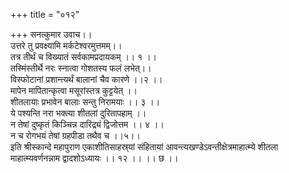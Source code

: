 +++
title = "०१२"

+++
सनत्कुमार उवाच।।  
उत्तरे तु प्रवक्ष्यामि मर्कटेश्वरमुत्तमम्।।  
तत्र तीर्थं च विख्यातं सर्वकामप्रदायकम् ।। १ ।।  
तस्मिंस्तीर्थे नरः स्नात्वा गोशतस्य फलं लभेत्।।  
विस्फोटानां प्रशान्त्यर्थं बालानां चैव कारणे ।।२ ।।  
मापेन मापितान्कृत्वा मसूरांस्तत्र कुट्टयेत् ।।  
शीतलायाः प्रभावेन बालाः सन्तु निरामयाः ।। ३ ।।  
ये पश्यन्ति नरा भक्त्या शीतलां दुरितापहाम् ।।  
न तेषां दुष्कृतं किञ्चिन्न दारिद्र्यं द्विजोत्तम ।। ४ ।।  
न च रोगभयं तेषां ग्रहपीडा तथैव च ।।५।।  
इति श्रीस्कान्दे महापुराण एकाशीतिसाहस्र्यां संहितायां आवन्त्यखण्डेऽवन्तीक्षेत्रमाहात्म्ये शीतला माहात्म्यवर्णनन्नाम द्वादशोऽध्यायः ।। १२ ।। ।। छ ।।